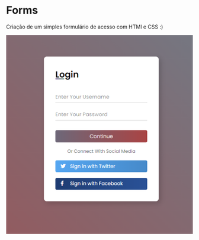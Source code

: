 # Forms 

<p>Criação de um simples formulário de acesso com HTMl e CSS :)</p>
<img src="Screenshot_1.png" alt="screenshot">
